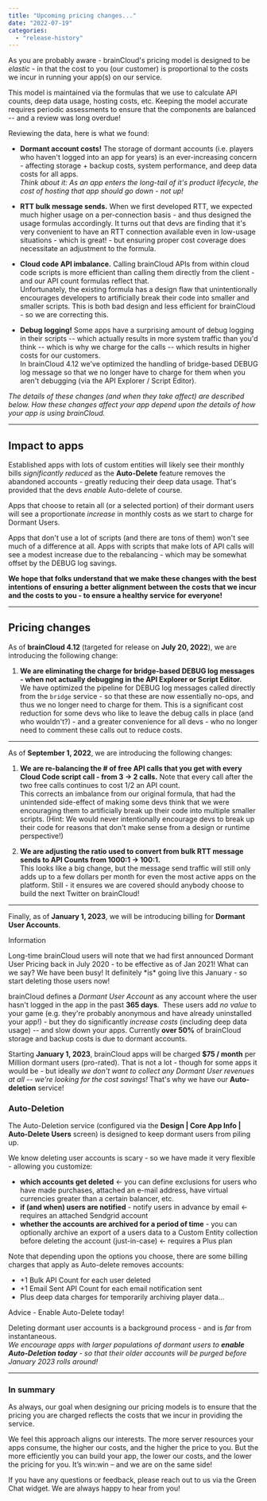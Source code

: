 ```yaml
---
title: "Upcoming pricing changes..."
date: "2022-07-19"
categories: 
  - "release-history"
---
```


As you are probably aware - brainCloud's pricing model is designed to be _elastic_ - in that the cost to you (our customer) is proportional to the costs we incur in running your app(s) on our service.

This model is maintained via the formulas that we use to calculate API counts, deep data usage, hosting costs, etc. Keeping the model accurate requires periodic assessments to ensure that the components are balanced -- and a review was long overdue!

Reviewing the data, here is what we found:

- **Dormant account costs!** The storage of dormant accounts (i.e. players who haven't logged into an app for years) is an ever-increasing concern - affecting storage + backup costs, system performance, and deep data costs for all apps.  
    _Think about it: As an app enters the long-tail of it's product lifecycle, the cost of hosting that app should go down - not up!_  
      
    
- **RTT bulk message sends.** When we first developed RTT, we expected much higher usage on a per-connection basis - and thus designed the usage formulas accordingly. It turns out that devs are finding that it's very convenient to have an RTT connection available even in low-usage situations - which is great! - but ensuring proper cost coverage does necessitate an adjustment to the formula.  
      
    
- **Cloud code API imbalance.** Calling brainCloud APIs from within cloud code scripts is more efficient than calling them directly from the client - and our API count formulas reflect that.  
    Unfortunately, the existing formula has a design flaw that unintentionally encourages developers to artificially break their code into smaller and smaller scripts. This is both bad design and less efficient for brainCloud - so we are correcting this.  
      
    
- **Debug logging!** Some apps have a surprising amount of debug logging in their scripts -- which actually results in more system traffic than you'd think -- which is why we charge for the calls -- which results in higher costs for our customers.  
    In brainCloud 4.12 we've optimized the handling of bridge-based DEBUG log message so that we no longer have to charge for them when you aren't debugging (via the API Explorer / Script Editor).  
      
    

_The details of these changes (and when they take affect) are described below. How these changes affect your app depend upon the details of how your app is using brainCloud._

* * *

## Impact to apps

Established apps with lots of custom entities will likely see their monthly bills _significantly reduced_ as the **Auto-Delete** feature removes the abandoned accounts - greatly reducing their deep data usage. That's provided that the devs _enable_ Auto-delete of course.

Apps that choose to retain all (or a selected portion) of their dormant users will see a proportionate _increase_ in monthly costs as we start to charge for Dormant Users.

Apps that don't use a lot of scripts (and there are tons of them) won't see much of a difference at all. Apps with scripts that make lots of API calls will see a modest increase due to the rebalancing - which may be somewhat offset by the DEBUG log savings.

**We hope that folks understand that we make these changes with the best intentions of ensuring a better alignment between the costs that we incur and the costs to you - to ensure a healthy service for everyone!**

* * *

## Pricing changes

As of **brainCloud 4.12** (targeted for release on **July 20, 2022**), we are introducing the following change:

1. **We are eliminating the charge for bridge-based DEBUG log messages - when not actually debugging in the API Explorer or Script Editor.**  
    We have optimized the pipeline for DEBUG log messages called directly from the `bridge` service - so that these are now essentially no-ops, and thus we no longer need to charge for them. This is a significant cost reduction for some devs who like to leave the debug calls in place (and who wouldn't?) - and a greater convenience for all devs - who no longer need to comment these calls out to reduce costs.  
    

* * *

As of **September 1, 2022**, we are introducing the following changes:

1. **We are re-balancing the # of free API calls that you get with every Cloud Code script call - from 3 -> 2 calls.** Note that every call after the two free calls continues to cost 1/2 an API count.  
    This corrects an imbalance from our original formula, that had the unintended side-effect of making some devs think that we were encouraging them to artificially break up their code into multiple smaller scripts. (Hint: We would never intentionally encourage devs to break up their code for reasons that don't make sense from a design or runtime perspective!)  
      
    
2. **We are adjusting the ratio used to convert from bulk RTT message sends to API Counts from 1000:1 -> 100:1.**  
    This looks like a big change, but the message send traffic will still only adds up to a few dollars per month for even the most active apps on the platform. Still - it ensures we are covered should anybody choose to build the next Twitter on brainCloud!  
      
    

* * *

Finally, as of **January 1, 2023**, we will be introducing billing for **Dormant User Accounts**.

Information

Long-time brainCloud users will note that we had first announced Dormant User Pricing back in July 2020 - to be effective as of Jan 2021! What can we say? We have been busy! It definitely \*is\* going live this January - so start deleting those users now!

brainCloud defines a _Dormant User Account_ as any account where the user hasn't logged in the app in the past **365 days**.  These users add _no value_ to your game (e.g. they're probably anonymous and have already uninstalled your app!) - but they do significantly _increase costs_ (including deep data usage) -- and slow down your apps. Currently **over 50%** of brainCloud storage and backup costs is due to dormant accounts.

Starting **January 1, 2023**, brainCloud apps will be charged **$75 / month** per Million dormant users (pro-rated). That is not a lot - though for some apps it would be - but ideally _we don't want to collect any Dormant User revenues at all -- we're looking for the cost savings!_ That's why we have our **Auto-deletion** service!

### Auto-Deletion

The Auto-Deletion service (configured via the **Design | Core App Info | Auto-Delete Users** screen) is designed to keep dormant users from piling up.

We know deleting user accounts is scary - so we have made it very flexible - allowing you customize:

- **which accounts get deleted** <- you can define exclusions for users who have made purchases, attached an e-mail address, have virtual currencies greater than a certain balancer, etc.
- **if (and when) users are notified** - notify users in advance by email <- requires an attached Sendgrid account
- **whether the accounts are archived for a period of time** - you can optionally archive an export of a users data to a Custom Entity collection before deleting the account (just-in-case) <- requires a Plus plan

Note that depending upon the options you choose, there are some billing charges that apply as Auto-delete removes accounts:

- +1 Bulk API Count for each user deleted
- +1 Email Sent API Count for each email notification sent
- Plus deep data charges for temporarily archiving player data...

Advice - Enable Auto-Delete today!

Deleting dormant user accounts is a background process - and is _far_ from instantaneous.  
_We encourage apps with larger populations of dormant users to **enable Auto-Deletion today** - so that their older accounts will be purged before January 2023 rolls around!_

* * *

### In summary

As always, our goal when designing our pricing models is to ensure that the pricing you are charged reflects the costs that we incur in providing the service.

We feel this approach aligns our interests. The more server resources your apps consume, the higher our costs, and the higher the price to you. But the more efficiently you can build your app, the lower our costs, and the lower the pricing for you. It’s win:win – and we are on the same side!

If you have any questions or feedback, please reach out to us via the Green Chat widget. We are always happy to hear from you!
